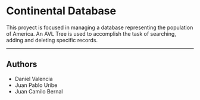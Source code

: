 # Continental Database

This proyect is focused in managing a database representing the population of America. An AVL Tree is used to accomplish the task of searching, adding and deleting specific records.

-------------------------------------------------------------------------------------------------------------------------

## Authors
* Daniel Valencia
* Juan Pablo Uribe
* Juan Camilo Bernal
